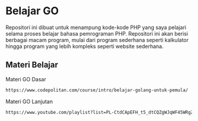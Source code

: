 # Belajar GO

Repositori ini dibuat untuk menampung kode-kode PHP yang saya pelajari selama proses belajar bahasa pemrograman PHP. Repositori ini akan berisi berbagai macam program, mulai dari program sederhana seperti kalkulator hingga program yang lebih kompleks seperti website sederhana.

## Materi Belajar

Materi GO Dasar
```bash
https://www.codepolitan.com/course/intro/belajar-golang-untuk-pemula/
```

Materi GO Lanjutan
```bash
https://www.youtube.com/playlist?list=PL-CtdCApEFH_t5_dtCQZgWJqWF45WRgZw
```
